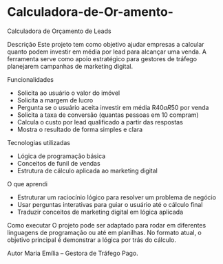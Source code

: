 # Calculadora-de-Or-amento-
Calculadora de Orçamento de Leads

Descrição
Este projeto tem como objetivo ajudar empresas a calcular quanto podem investir em média por lead para alcançar uma venda.
A ferramenta serve como apoio estratégico para gestores de tráfego planejarem campanhas de marketing digital.

Funcionalidades
- Solicita ao usuário o valor do imóvel
- Solicita a margem de lucro
- Pergunta se o usuário aceita investir em média R$40 a R$50 por venda
- Solicita a taxa de conversão (quantas pessoas em 10 compram)
- Calcula o custo por lead qualificado a partir das respostas
- Mostra o resultado de forma simples e clara

Tecnologias utilizadas
- Lógica de programação básica
- Conceitos de funil de vendas
- Estrutura de cálculo aplicada ao marketing digital

O que aprendi
- Estruturar um raciocínio lógico para resolver um problema de negócio
- Usar perguntas interativas para guiar o usuário até o cálculo final
- Traduzir conceitos de marketing digital em lógica aplicada

Como executar
O projeto pode ser adaptado para rodar em diferentes linguagens de programação ou até em planilhas.
No formato atual, o objetivo principal é demonstrar a lógica por trás do cálculo.

Autor
Maria Emília – Gestora de Tráfego Pago.
